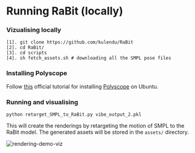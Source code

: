 # Running RaBit (locally)


### Vizualising locally
```shell
[1]. git clone https://github.com/kulendu/RaBit
[2]. cd RaBit/
[3]. cd scripts
[4]. sh fetch_assets.sh # downloading all the SMPL pose files 
```

### Installing Polyscope
Follow [this](https://polyscope.run/py/installing/) official tutorial for installing [Polyscope](https://polyscope.run/py/) on Ubuntu.

### Running and visualising 
```shell
python retarget_SMPL_to_RaBit.py vibe_output_2.pkl
```
This will create the renderings by retargeting the motion of SMPL to the RaBit model. The generated assets will be stored in the `assets/` directory.   

![rendering-demo-viz](https://github.com/kulendu/SMPL2RaBit-Blender/tree/main/images/polyscoope_vis.png)